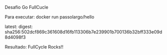Desafio Go FullCucle

Para executar:
docker run passolargo/hello

latest: digest: sha256:502dcf869c361608d16fb113306b7e239901b700136b32bff333e09d8d4098f3

Resultado:
FullCycle Rocks!!
